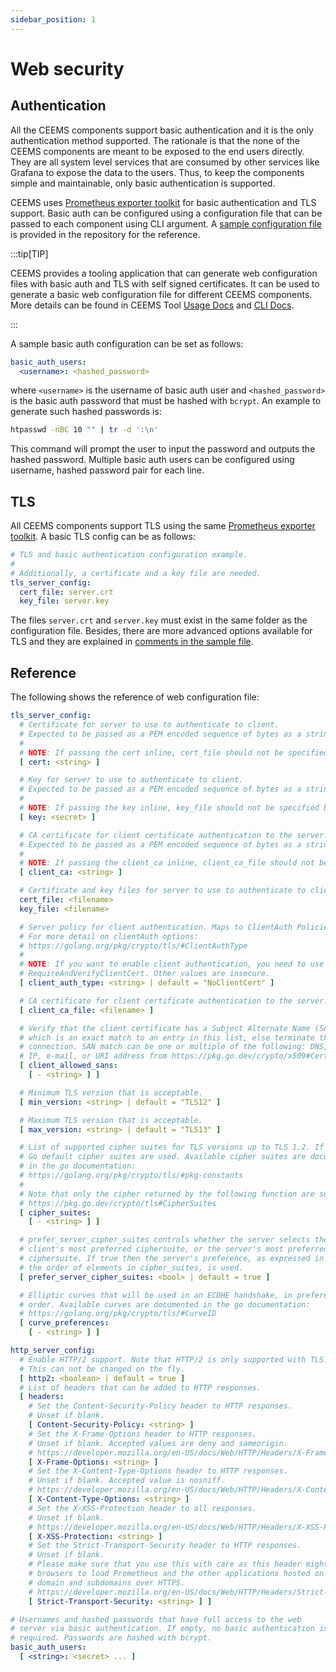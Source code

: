 ```yaml
---
sidebar_position: 1
---
```


# Web security

## Authentication

All the CEEMS components support basic authentication and it is the only authentication
method supported. The rationale is that the none of the CEEMS components are meant to
be exposed to the end users directly. They are all system level services that are
consumed by other services like Grafana to expose the data to the users. Thus, to
keep the components simple and maintainable, only basic authentication is supported.

CEEMS uses [Prometheus exporter toolkit](https://github.com/prometheus/exporter-toolkit)
for basic authentication and TLS support. Basic auth can be configured using a configuration
file that can be passed to each component using CLI argument. A
[sample configuration file](https://github.com/mahendrapaipuri/ceems/blob/main/build/config/common/web-config.yml)
is provided in the repository for the reference.

:::tip[TIP]

CEEMS provides a tooling application that can generate web configuration files with basic
auth and TLS with self signed certificates. It can be used to generate a basic web
configuration file for different CEEMS components. More details can be found in CEEMS Tool
[Usage Docs](../usage/ceems-tool.md) and [CLI Docs](../cli/ceems-tool.md).

:::

A sample basic auth configuration can be set as follows:

```yaml
basic_auth_users:
  <username>: <hashed_password>
```

where `<username>` is the username of basic auth user and `<hashed_password>` is
the basic auth password that must be hashed with `bcrypt`. An example to generate
such hashed passwords is:

```bash
htpasswd -nBC 10 "" | tr -d ':\n'
```

This command will prompt the user to input the password and outputs the hashed password.
Multiple basic auth users can be configured using username, hashed password pair for
each line.

## TLS

All CEEMS components support TLS using the same
[Prometheus exporter toolkit](https://github.com/prometheus/exporter-toolkit). A basic
TLS config can be as follows:

```yaml
# TLS and basic authentication configuration example.
#
# Additionally, a certificate and a key file are needed.
tls_server_config:
  cert_file: server.crt
  key_file: server.key
```

The files `server.crt` and `server.key` must exist in the same folder as the configuration
file. Besides, there are more advanced options available for TLS and they are explained
in [comments in the sample file](https://github.com/mahendrapaipuri/ceems/blob/main/build/config/common/web-config.yml).

## Reference

The following shows the reference of web configuration file:

```yaml
tls_server_config:
  # Certificate for server to use to authenticate to client.
  # Expected to be passed as a PEM encoded sequence of bytes as a string.
  #
  # NOTE: If passing the cert inline, cert_file should not be specified below.
  [ cert: <string> ]

  # Key for server to use to authenticate to client.
  # Expected to be passed as a PEM encoded sequence of bytes as a string.
  #
  # NOTE: If passing the key inline, key_file should not be specified below.
  [ key: <secret> ]

  # CA certificate for client certificate authentication to the server.
  # Expected to be passed as a PEM encoded sequence of bytes as a string.
  #
  # NOTE: If passing the client_ca inline, client_ca_file should not be specified below.
  [ client_ca: <string> ]

  # Certificate and key files for server to use to authenticate to client.
  cert_file: <filename>
  key_file: <filename>

  # Server policy for client authentication. Maps to ClientAuth Policies.
  # For more detail on clientAuth options:
  # https://golang.org/pkg/crypto/tls/#ClientAuthType
  #
  # NOTE: If you want to enable client authentication, you need to use
  # RequireAndVerifyClientCert. Other values are insecure.
  [ client_auth_type: <string> | default = "NoClientCert" ]

  # CA certificate for client certificate authentication to the server.
  [ client_ca_file: <filename> ]

  # Verify that the client certificate has a Subject Alternate Name (SAN)
  # which is an exact match to an entry in this list, else terminate the
  # connection. SAN match can be one or multiple of the following: DNS,
  # IP, e-mail, or URI address from https://pkg.go.dev/crypto/x509#Certificate.
  [ client_allowed_sans:
    [ - <string> ] ]

  # Minimum TLS version that is acceptable.
  [ min_version: <string> | default = "TLS12" ]

  # Maximum TLS version that is acceptable.
  [ max_version: <string> | default = "TLS13" ]

  # List of supported cipher suites for TLS versions up to TLS 1.2. If empty,
  # Go default cipher suites are used. Available cipher suites are documented
  # in the go documentation:
  # https://golang.org/pkg/crypto/tls/#pkg-constants
  #
  # Note that only the cipher returned by the following function are supported:
  # https://pkg.go.dev/crypto/tls#CipherSuites
  [ cipher_suites:
    [ - <string> ] ]

  # prefer_server_cipher_suites controls whether the server selects the
  # client's most preferred ciphersuite, or the server's most preferred
  # ciphersuite. If true then the server's preference, as expressed in
  # the order of elements in cipher_suites, is used.
  [ prefer_server_cipher_suites: <bool> | default = true ]

  # Elliptic curves that will be used in an ECDHE handshake, in preference
  # order. Available curves are documented in the go documentation:
  # https://golang.org/pkg/crypto/tls/#CurveID
  [ curve_preferences:
    [ - <string> ] ]

http_server_config:
  # Enable HTTP/2 support. Note that HTTP/2 is only supported with TLS.
  # This can not be changed on the fly.
  [ http2: <boolean> | default = true ]
  # List of headers that can be added to HTTP responses.
  [ headers:
    # Set the Content-Security-Policy header to HTTP responses.
    # Unset if blank.
    [ Content-Security-Policy: <string> ]
    # Set the X-Frame-Options header to HTTP responses.
    # Unset if blank. Accepted values are deny and sameorigin.
    # https://developer.mozilla.org/en-US/docs/Web/HTTP/Headers/X-Frame-Options
    [ X-Frame-Options: <string> ]
    # Set the X-Content-Type-Options header to HTTP responses.
    # Unset if blank. Accepted value is nosniff.
    # https://developer.mozilla.org/en-US/docs/Web/HTTP/Headers/X-Content-Type-Options
    [ X-Content-Type-Options: <string> ]
    # Set the X-XSS-Protection header to all responses.
    # Unset if blank.
    # https://developer.mozilla.org/en-US/docs/Web/HTTP/Headers/X-XSS-Protection
    [ X-XSS-Protection: <string> ]
    # Set the Strict-Transport-Security header to HTTP responses.
    # Unset if blank.
    # Please make sure that you use this with care as this header might force
    # browsers to load Prometheus and the other applications hosted on the same
    # domain and subdomains over HTTPS.
    # https://developer.mozilla.org/en-US/docs/Web/HTTP/Headers/Strict-Transport-Security
    [ Strict-Transport-Security: <string> ] ]

# Usernames and hashed passwords that have full access to the web
# server via basic authentication. If empty, no basic authentication is
# required. Passwords are hashed with bcrypt.
basic_auth_users:
  [ <string>: <secret> ... ]
```
